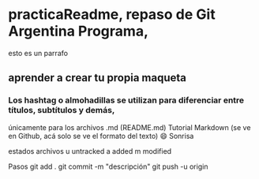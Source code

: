 # practicaReadme, repaso de Git Argentina Programa, 

esto es un parrafo
## aprender a crear tu propia maqueta
### Los hashtag o almohadillas se utilizan para diferenciar entre títulos, subtítulos y demás, 
únicamente para los archivos .md (README.md)
Tutorial Markdown (se ve en Github, acá solo se ve el formato del texto)
:smile: Sonrisa

estados archivos
u untracked
a added
m modified

Pasos
git add .
git commit -m "descripción"
git push -u origin